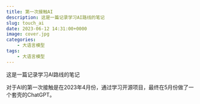 ```yaml
---
title: 第一次接触AI
description: 这是一篇记录学习AI路线的笔记
slug: touch_ai
date: 2023-06-12 14:31:00+0000
image: cover.jpg
categories:
    - 大语言模型
tags:
    - 大语言模型
---
```


这是一篇记录学习AI路线的笔记

对于AI的第一次接触是在2023年4月份，通过学习开源项目，最终在5月份做了一个套壳的ChatGPT。
